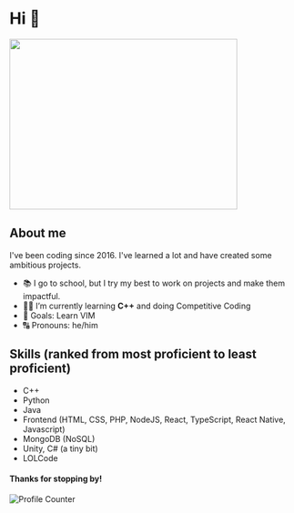 # Hi 👋
<img src="https://github.com/demartini/demartini/blob/master/code.gif" width="400" height="300" />


## About me
I've been coding since 2016. I've learned a lot and have created some ambitious projects.

- 📚 I go to school, but I try my best to work on projects and make them impactful.
- 👨‍🎓 I’m currently learning **C++** and doing Competitive Coding
- 🎯 Goals: Learn VIM
- 🔠 Pronouns: he/him

## Skills (ranked from most proficient to least proficient)
- C++
- Python
- Java
- Frontend (HTML, CSS, PHP, NodeJS, React, TypeScript, React Native, Javascript)
- MongoDB (NoSQL)
- Unity, C# (a tiny bit)
- LOLCode


#### Thanks for stopping by!

![Profile Counter](https://komarev.com/ghpvc/?username=electricSoda&color=green)


